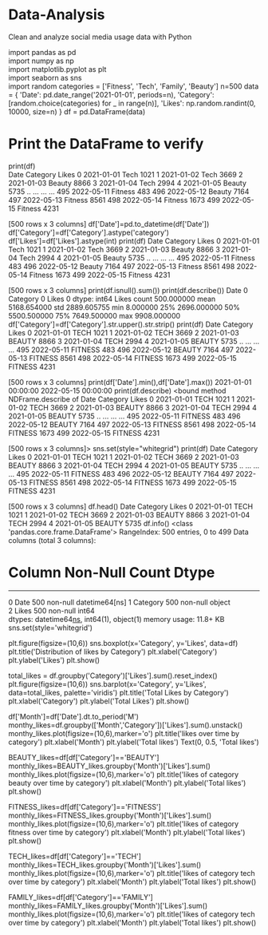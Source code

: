 # Data-Analysis
Clean and analyze social media usage data with Python

import pandas as pd          
import numpy as np             
import matplotlib.pyplot as plt  
import seaborn as sns         
import random
categories = ['Fitness', 'Tech', 'Family', 'Beauty']
n=500
data = {
    'Date': pd.date_range('2021-01-01', periods=n),
    'Category': [random.choice(categories) for _ in range(n)],
    'Likes': np.random.randint(0, 10000, size=n)
}
df = pd.DataFrame(data)

# Print the DataFrame to verify
print(df)   
          Date Category  Likes
0   2021-01-01     Tech   1021
1   2021-01-02     Tech   3669
2   2021-01-03   Beauty   8866
3   2021-01-04     Tech   2994
4   2021-01-05   Beauty   5735
..         ...      ...    ...
495 2022-05-11  Fitness    483
496 2022-05-12   Beauty   7164
497 2022-05-13  Fitness   8561
498 2022-05-14  Fitness   1673
499 2022-05-15  Fitness   4231

[500 rows x 3 columns]
df['Date']=pd.to_datetime(df['Date'])
df['Category']=df['Category'].astype('category')
df['Likes']=df['Likes'].astype(int)
print(df)
          Date Category  Likes
0   2021-01-01     Tech   1021
1   2021-01-02     Tech   3669
2   2021-01-03   Beauty   8866
3   2021-01-04     Tech   2994
4   2021-01-05   Beauty   5735
..         ...      ...    ...
495 2022-05-11  Fitness    483
496 2022-05-12   Beauty   7164
497 2022-05-13  Fitness   8561
498 2022-05-14  Fitness   1673
499 2022-05-15  Fitness   4231

[500 rows x 3 columns]
print(df.isnull().sum())
print(df.describe())
Date        0
Category    0
Likes       0
dtype: int64
             Likes
count   500.000000
mean   5168.654000
std    2889.605755
min       8.000000
25%    2696.000000
50%    5500.500000
75%    7649.500000
max    9908.000000
df['Category']=df['Category'].str.upper().str.strip()
print(df)
          Date Category  Likes
0   2021-01-01     TECH   1021
1   2021-01-02     TECH   3669
2   2021-01-03   BEAUTY   8866
3   2021-01-04     TECH   2994
4   2021-01-05   BEAUTY   5735
..         ...      ...    ...
495 2022-05-11  FITNESS    483
496 2022-05-12   BEAUTY   7164
497 2022-05-13  FITNESS   8561
498 2022-05-14  FITNESS   1673
499 2022-05-15  FITNESS   4231

[500 rows x 3 columns]
print(df['Date'].min(),df['Date'].max())
2021-01-01 00:00:00 2022-05-15 00:00:00
print(df.describe)
<bound method NDFrame.describe of           Date Category  Likes
0   2021-01-01     TECH   1021
1   2021-01-02     TECH   3669
2   2021-01-03   BEAUTY   8866
3   2021-01-04     TECH   2994
4   2021-01-05   BEAUTY   5735
..         ...      ...    ...
495 2022-05-11  FITNESS    483
496 2022-05-12   BEAUTY   7164
497 2022-05-13  FITNESS   8561
498 2022-05-14  FITNESS   1673
499 2022-05-15  FITNESS   4231

[500 rows x 3 columns]>
sns.set(style="whitegrid")
print(df)
          Date Category  Likes
0   2021-01-01     TECH   1021
1   2021-01-02     TECH   3669
2   2021-01-03   BEAUTY   8866
3   2021-01-04     TECH   2994
4   2021-01-05   BEAUTY   5735
..         ...      ...    ...
495 2022-05-11  FITNESS    483
496 2022-05-12   BEAUTY   7164
497 2022-05-13  FITNESS   8561
498 2022-05-14  FITNESS   1673
499 2022-05-15  FITNESS   4231

[500 rows x 3 columns]
df.head()
Date	Category	Likes
0	2021-01-01	TECH	1021
1	2021-01-02	TECH	3669
2	2021-01-03	BEAUTY	8866
3	2021-01-04	TECH	2994
4	2021-01-05	BEAUTY	5735
df.info()
<class 'pandas.core.frame.DataFrame'>
RangeIndex: 500 entries, 0 to 499
Data columns (total 3 columns):
 #   Column    Non-Null Count  Dtype         
---  ------    --------------  -----         
 0   Date      500 non-null    datetime64[ns]
 1   Category  500 non-null    object        
 2   Likes     500 non-null    int64         
dtypes: datetime64[ns](1), int64(1), object(1)
memory usage: 11.8+ KB
sns.set(style='whitegrid')

plt.figure(figsize=(10,6))
sns.boxplot(x='Category', y='Likes', data=df)
plt.title('Distribution of likes by Category')
plt.xlabel('Category')
plt.ylabel('Likes')
plt.show()

total_likes = df.groupby('Category')['Likes'].sum().reset_index()
plt.figure(figsize=(10,6))
sns.barplot(x='Category', y='Likes', data=total_likes, palette='viridis')
plt.title('Total Likes by Category')
plt.xlabel('Category')
plt.ylabel('Total Likes')
plt.show()

df['Month']=df['Date'].dt.to_period('M')
monthy_likes=df.groupby(['Month','Category'])['Likes'].sum().unstack()
monthy_likes.plot(figsize=(10,6),marker='o')
plt.title('likes over time by category')
plt.xlabel('Month')
plt.ylabel('Total likes')
Text(0, 0.5, 'Total likes')

BEAUTY_likes=df[df['Category']=='BEAUTY']
monthly_likes=BEAUTY_likes.groupby('Month')['Likes'].sum()
monthly_likes.plot(figsize=(10,6),marker='o')
plt.title('likes of category beauty  over time by category')
plt.xlabel('Month')
plt.ylabel('Total likes')
plt.show()

FITNESS_likes=df[df['Category']=='FITNESS']
monthly_likes=FITNESS_likes.groupby('Month')['Likes'].sum()
monthly_likes.plot(figsize=(10,6),marker='o')
plt.title('likes of category fitness over time by category')
plt.xlabel('Month')
plt.ylabel('Total likes')
plt.show()

TECH_likes=df[df['Category']=='TECH']
monthly_likes=TECH_likes.groupby('Month')['Likes'].sum()
monthly_likes.plot(figsize=(10,6),marker='o')
plt.title('likes of category tech over time by category')
plt.xlabel('Month')
plt.ylabel('Total likes')
plt.show()

FAMILY_likes=df[df['Category']=='FAMILY']
monthly_likes=FAMILY_likes.groupby('Month')['Likes'].sum()
monthly_likes.plot(figsize=(10,6),marker='o')
plt.title('likes of category tech over time by category')
plt.xlabel('Month')
plt.ylabel('Total likes')
plt.show()
